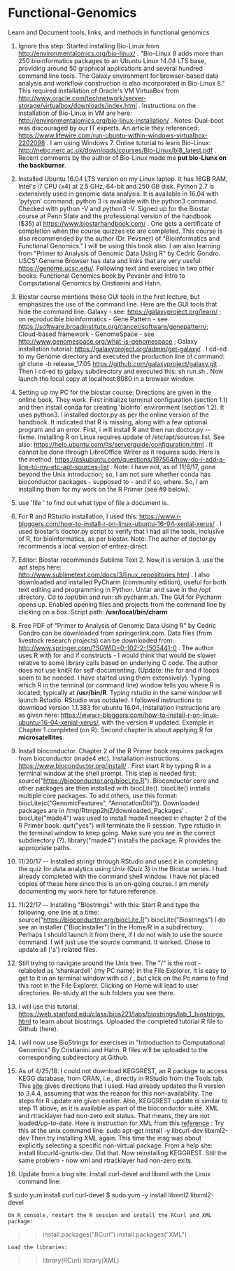 # Functional-Genomics
Learn and  Document tools, links, and methods in functional genomics

1. Ignore this step: Started installing Bio-Linux from http://environmentalomics.org/bio-linux/ . "Bio-Linux 8 adds more than 250 bioinformatics packages to an Ubuntu Linux 14.04 LTS base, providing around 50 graphical applications and several hundred command line tools. The Galaxy environment for browser-based data analysis and workflow construction is also incorporated in Bio-Linux 8." This required installation of Oracle's VM VirtuaBox from http://www.oracle.com/technetwork/server-storage/virtualbox/downloads/index.html . Instructions on the installation of Bio-Linux in VM are here: http://environmentalomics.org/bio-linux-installation/ . Notes: Dual-boot was discouraged by our IT experts. An article they referenced: https://www.lifewire.com/run-ubuntu-within-windows-virtualbox-2202098 . I am using Windows 7. Online tutorial to learn Bio-Linux: http://nebc.nerc.ac.uk/downloads/courses/Bio-Linux/bl8_latest.pdf . Recent comments by the author of Bio-Linux made me **put bio-Liunx on the backburner**.

2. Installed Ubuntu 16.04 LTS version on my Linux laptop. It has 16GB RAM, Intel's i7 CPU (x4) at 2.5 GHz, 64-bit and 250 GB disk. Python 2.7 is extensively used in genomic data analysis. It is available in 16.04 with 'pytyon' command; python 3 is available with the python3 command. Checked with python -V and python3 -V. Signed up for the Biostar course at Penn State and the professional version of the handbook ($35) at https://www.biostarhandbook.com/ . One gets a certificate of completion when the course quizzes etc are completed. This course is also recommended by the author (Dr. Pevsner) of "Bioinformatics and Functional Genomics." I will be using this book also. I am also learning from "Primer to Analysis of Genomic Data Using R" by Cedric Gondro. USCS' Genome Browser has data and links that are very useful: https://genome.ucsc.edu/. Following text and exercises in two other books: Functional Genomics book by Pevsner and Intro to Computational Genomics by Cristianini and Hahn. 

3. Biostar course mentions these GUI tools in the first lecture, but emphasizes the use of the command line. Here are the GUI tools that hide the command line: Galaxy - see: https://galaxyproject.org/learn/ ; on reproducible bioinformatics - Gene Pattern - see https://software.broadinstitute.org/cancer/software/genepattern/; Cloud-based framework - GenomeSpace - see http://www.genomespace.org/what-is-genomespace ; Galaxy installation tutorial: https://galaxyproject.org/admin/get-galaxy/ . I cd-ed to my Genome directory and executed the production line of command: git clone -b release_17.05 https://github.com/galaxyproject/galaxy.git . Then I cd-ed to galaxy subdirectory and executed this: sh run.sh . Now launch the local copy at localhost:8080 in a browser window. 

4. Setting up my PC for the biostar course: Directions are given in the online book. They work. First initialize terminal configuration (section 1.1) and then install conda for creating 'bioinfo' environment (section 1.2). It uses python3. I installed doctor.py as per the online version of the handbook. It indicated that R is missing, along with a few optional program and an error. First, i will install R and then run doctor.py --fixme. Installing R on Linux requires update of /etc/apt/sources.list. See also: https://help.ubuntu.com/lts/serverguide/configuration.html . It cannot be done through LibreOffice Writer as it requires sudo. Here is the method: https://askubuntu.com/questions/197564/how-do-i-add-a-line-to-my-etc-apt-sources-list . Note: I have not, as of 11/6/17, gone beyond the Unix introduction; so, I am not sure whether conda has bioconductor packages - supposed to - and if so, where. So, I am installing them for my work on the R Primer (see #9 below).

5. use 'file <full file name>' to find out what type of file a document is. 

6. For R and RStudio installation, I used this: https://www.r-bloggers.com/how-to-install-r-on-linux-ubuntu-16-04-xenial-xerus/ . I used biostar's doctor.py script to verify that I had all the tools, inclusive of R, for bioinformatics, as per biostar. Note: The author of doctor.py recommends a local version of entrez-direct. 

7. Editor: Biostar recommends Sublime Text 2. Now,it is version 3. use the apt steps here: http://www.sublimetext.com/docs/3/linux_repositories.html . I also downloaded and installed PyCharm (community edition), useful for both text editing and programming in Python. Untar and save in the /opt directory. Cd to /opt/bin and run: sh pycharm.sh. The GUI for Pycharm opens up. Enabled opening files and projects from the command line by clicking on a box. Script path: **/usr/local/bin/charm**

8. Free PDF of "Primer to Analysis of Genomic Data Using R" by Cedric Gondro can be downloaded from springerlink.com. Data files (from livestock research projects) can be downloaded from: http://www.springer.com/?SGWID=0-102-2-1505441-0 . The author uses R with for and if constructs - I would think that would be slower relative to some library calls based on underlying C code. The author does not use knitR for self-documenting. (Update: the for and if loops seem to be needed. I have started using them extensively). Typing which R in the terminal (or command line) window tells you where R is located, typically at **/usr/bin/R**. Typing rstudio in the same window will launch Rstudio. RStudio was outdated. I followed instructions to download version 1.1.383 for ubuntu 16.04. Installation instructions are as given here: https://www.r-bloggers.com/how-to-install-r-on-linux-ubuntu-16-04-xenial-xerus/, with the version # updated. Example in Chapter 1 completed (on R). Second chapter is about applying R for **microsatellites**. 

9. Install bioconductor. Chapter 2 of the R Primer book requires packages from bioconductor (made4 etc). Installation instructions: https://www.bioconductor.org/install/ . First start R by typing R in a terminal window at the shell prompt. This step is needed first:  
source("https://bioconductor.org/biocLite.R"). Bioconductor core and other packages are then installed with biocLite(). biocLite() installs multiple core packages. To add others, use this format: biocLite(c("GenomicFeatures", "AnnotationDbi")). Downloaded packages are in /tmp/Rtmpp2hjZ/downloaded_Packages' . biocLite("made4") was used to install made4 needed in chapter 2 of the R Primer book. quit("yes") will terminate the R session. Type rstudio in the terminal window to keep going. Make sure you are in the correct subdirectory (?). library("made4") installs the package. R provides the appropriate paths. 

10. 11/20/17 -- Installed stringr through RStudio and used it in completing the quiz for data analytics using Unix (Quiz 3) in the Biostar series. I had already completed with the command shell window. I have not placed copies of these here since this is an on-going course. I am merely documenting my work here for future reference. 

11. 11/22/17 -- Installing "Biostrings" with this:  Start R and type the following, one line at a time:
source("https://bioconductor.org/biocLite.R")
biocLite("Biostrings")
I do see an installer ("BiocInstaller") in the Home/R in a subdirectory. Perhaps I should launch it from there, if I do not wish to use the source command. I will just use the source command. It worked. Chose to update all ('a') related files. 

12. Still trying to navigate around the Unix tree. The "/" is the root - relabeled as 'shankardell' (my PC name) in the File Explorer. It is easy to get to it in an terminal window with cd / , but click on the Pc name to find this root in the File Explorer. Clicking on Home will lead to user directories. Re-study all the sub folders you see there.

13. I will use this tutorial: https://web.stanford.edu/class/bios221/labs/biostrings/lab_1_biostrings.html to learn about biostrings. Uploaded the completed tutorial R file to Github (here).
14. I will now use BioStrings for exercises in "Introduction to Computational Genomics" By Cristianini and Hahn. R files
will be uploaded to the corresponding subdirectory at Github. 
15. As of 4/25/18: I could not download KEGGREST, an R package to access KEGG database, from CRAN, i.e., directly in RStudio from the Tools tab. This [site](https://bioconductor.org/packages/release/bioc/html/KEGGREST.html) gives directions that I used. Had already updated the R version to 3.4.4, assuming that was the reason for this non-availability. The steps for R update are given earlier. Also, KEGGREST update is similar to step 11 above, as it is available as part of the bioconductor suite. XML and rtracklayer had non-zero exit status. That means, they are not loaded/up-to-date. Here is instruction for XML from this [reference](https://support.bioconductor.org/p/54969/) : Try this at the unix command line: sudo apt-get install -y libcurl-dev libxml2-dev Then try installing XML again. This time the msg was about explicitly selecting a specific non-virtual package. From a help site: install libcurl4-gnutls-dev. Did that. Now reinstalling KEGGREST. Still the same problem - now xml and rtracklayer had non-zero exits. 

16. Update from a blog site: 
    Install curl-devel and libxml with the Linux command line:

$ sudo yum install curl curl-devel
$ sudo yum -y install libxml2 libxml2-devel

    On R console, restart the R session and install the RCurl and XML package:

>> install.packages("RCurl")
>> install.packages("XML")

    Load the libraries:

>> library(RCurl)
>> library(XML)

